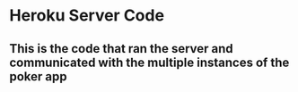 # Heroku Server Code
## This is the code that ran the server and communicated with the multiple instances of the poker app